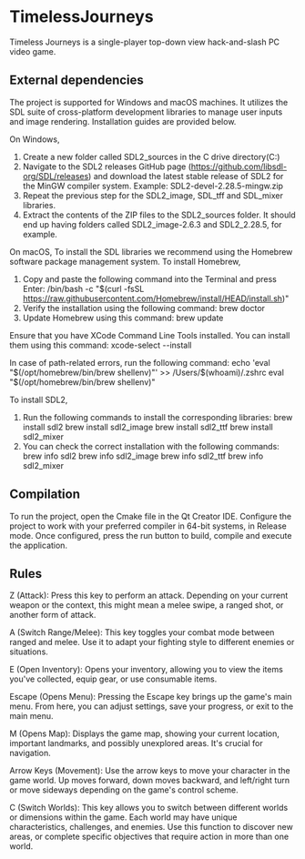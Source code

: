 # TimelessJourneys
Timeless Journeys is a single-player top-down view hack-and-slash PC video game.

## External dependencies
The project is supported for Windows and macOS machines. It utilizes the SDL suite of cross-platform development libraries to manage user inputs and image rendering.
Installation guides are provided below. 

On Windows,
1) Create a new folder called SDL2_sources in the C drive directory(C:\)
2) Navigate to the SDL2 releases GitHub page (https://github.com/libsdl-org/SDL/releases) and download the latest stable release of SDL2 for the MinGW compiler system.
Example: SDL2-devel-2.28.5-mingw.zip
3) Repeat the previous step for the SDL2_image, SDL_tff and SDL_mixer libraries.
4) Extract the contents of the ZIP files to the SDL2_sources folder. It should end up having folders called SDL2_image-2.6.3 and SDL2_2.28.5, for example.

On macOS,
To install the SDL libraries we recommend using the Homebrew software package management system.
To install Homebrew,
1) Copy and paste the following command into the Terminal and press Enter:
/bin/bash -c "$(curl -fsSL https://raw.githubusercontent.com/Homebrew/install/HEAD/install.sh)"
2) Verify the installation using the following command: brew doctor
3) Update Homebrew using this command: brew update

Ensure that you have XCode Command Line Tools installed. You can install them using this command: xcode-select --install

In case of path-related errors, run the following command:
echo 'eval "$(/opt/homebrew/bin/brew shellenv)"' >> /Users/$(whoami)/.zshrc eval "$(/opt/homebrew/bin/brew shellenv)"

To install SDL2,
1) Run the following commands to install the corresponding libraries:
brew install sdl2
brew install sdl2_image
brew install sdl2_ttf
brew install sdl2_mixer
2) You can check the correct installation with the following commands:
brew info sdl2
brew info sdl2_image
brew info sdl2_ttf
brew info sdl2_mixer

## Compilation
To run the project, open the Cmake file in the Qt Creator IDE. Configure the project to work with your preferred compiler in 64-bit systems, in Release mode. 
Once configured, press the run button to build, compile and execute the application.



## Rules 

Z (Attack): Press this key to perform an attack. Depending on your current weapon or the context, this might mean a melee swipe, a ranged shot, or another form of attack.

A (Switch Range/Melee): This key toggles your combat mode between ranged and melee. Use it to adapt your fighting style to different enemies or situations.

E (Open Inventory): Opens your inventory, allowing you to view the items you've collected, equip gear, or use consumable items.

Escape (Opens Menu): Pressing the Escape key brings up the game's main menu. From here, you can adjust settings, save your progress, or exit to the main menu.

M (Opens Map): Displays the game map, showing your current location, important landmarks, and possibly unexplored areas. It's crucial for navigation.

Arrow Keys (Movement): Use the arrow keys to move your character in the game world. Up moves forward, down moves backward, and left/right turn or move sideways depending on the game's control scheme.
 
C (Switch Worlds): This key allows you to switch between different worlds or dimensions within the game. Each world may have unique characteristics, challenges, and enemies. Use this function to discover new areas, or complete specific objectives that require action in more than one world.
